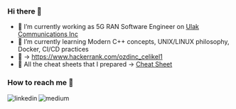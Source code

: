 ### Hi there 👋

- 🔭 I’m currently working as 5G RAN Software Engineer on [Ulak Communications Inc](https://www.ulakhaberlesme.com.tr/index.php/en/)
- 🌱 I’m currently learning Modern C++ concepts, UNIX/LINUX philosophy, Docker, CI/CD practices
- :abacus: &rarr; https://www.hackerrank.com/ozdinc_celikel1
- 💬 All the cheat sheets that I prepared &rarr; [Cheat Sheet](https://readthedocsknowledgebase.readthedocs.io/en/latest/index.html)

### How to reach me 💬
[<img align="left" alt="linkedin" src="https://img.shields.io/badge/linkedin-%230077B5.svg?&style=for-the-badge&logo=linkedin&logoColor=white" />](https://www.linkedin.com/in/ozdinccelikel)

[<img align="left" alt="medium" src="https://img.shields.io/badge/medium-%2312100E.svg?&style=for-the-badge&logo=medium&logoColor=white" />](https://medium.com/@ozdinc-celikel)


<!--
Please have a look at:
https://javascript.plainenglish.io/how-to-create-a-kick-ass-github-profile-in-5-minutes-19a8e8d0693b
-->

<!--
**celikelozdinc/celikelozdinc** is a ✨ _special_ ✨ repository because its `README.md` (this file) appears on your GitHub profile.

Here are some ideas to get you started:

- 🔭 I’m currently working on [Ulak Communications](https://www.ulakhaberlesme.com.tr/index.php/en/)
- 🌱 I’m currently learning Modern C++ concepts, UNIX/LINUX environment, Docker, CI/CD Tools
- 👯 I’m looking to collaborate on ...
- 🤔 I’m looking for help with ...
- 💬 Ask me about ...
- 📫 How to reach me: https://medium.com/@ozdinc-celikel
- 😄 Pronouns: ...
- ⚡ Fun fact: ...
-->
